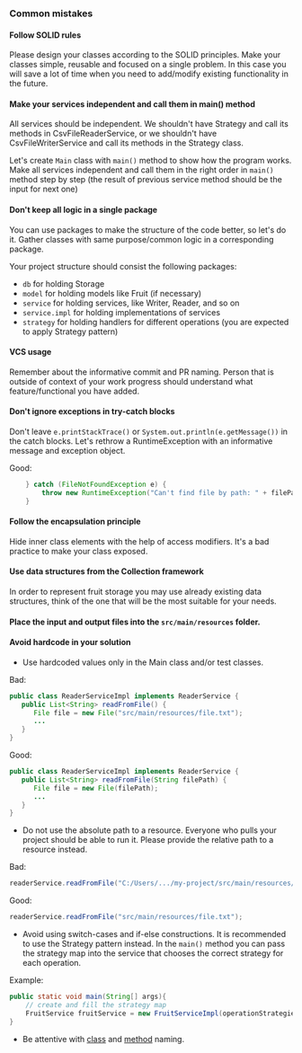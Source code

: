 ### Common mistakes
#### Follow SOLID rules
Please design your classes according to the SOLID principles. Make your classes simple, reusable and focused on a single problem.
In this case you will save a lot of time when you need to add/modify existing functionality in the future.
#### Make your services independent and call them in main() method
All services should be independent. 
We shouldn't have Strategy and call its methods in CsvFileReaderService, or we shouldn't have CsvFileWriterService and call its methods in the Strategy class.

Let's create `Main` class with `main()` method to show how the program works.
Make all services independent and call them in the right order in `main()` method step by step (the result of previous service method should be the input for next one)
#### Don't keep all logic in a single package
You can use packages to make the structure of the code better, so let's do it. Gather classes with same 
purpose/common logic in a corresponding package.

Your project structure should consist the following packages:
- `db` for holding Storage
- `model` for holding models like Fruit (if necessary)
- `service` for holding services, like Writer, Reader, and so on
- `service.impl` for holding implementations of services
- `strategy` for holding handlers for different operations (you are expected to apply Strategy pattern)

#### VCS usage
Remember about the informative commit and PR naming. Person that is outside of context of your work progress should understand
what feature/functional you have added.
#### Don't ignore exceptions in try-catch blocks
Don't leave `e.printStackTrace()` or `System.out.println(e.getMessage())` in the catch blocks. 
Let's rethrow a RuntimeException with an informative message and exception object.

Good:   
```java
    } catch (FileNotFoundException e) {
        throw new RuntimeException("Can't find file by path: " + filePath, e);
    }
```

#### Follow the encapsulation principle
Hide inner class elements with the help of access modifiers. It's a bad practice to make your class exposed.
#### Use data structures from the Collection framework
In order to represent fruit storage you may use already existing data structures, think of the one that will be 
the most suitable for your needs.
#### Place the input and output files into the `src/main/resources` folder.
#### Avoid hardcode in your solution
* Use hardcoded values only in the Main class and/or test classes.  
    
Bad:  
```java
public class ReaderServiceImpl implements ReaderService {
   public List<String> readFromFile() {
      File file = new File("src/main/resources/file.txt");
      ...
   }
}
```     
Good:  
```java
public class ReaderServiceImpl implements ReaderService {
   public List<String> readFromFile(String filePath) {
      File file = new File(filePath);
      ...
   }
}
```

* Do not use the absolute path to a resource. Everyone who pulls your project should be able to run it. 
Please provide the relative path to a resource instead. 
 
Bad:  
```java
readerService.readFromFile("C:/Users/.../my-project/src/main/resources/file.txt");
```  
    
Good:  
```java
readerService.readFromFile("src/main/resources/file.txt");
```
      
* Avoid using switch-cases and if-else constructions. It is recommended to use the Strategy pattern instead. 
In the `main()` method you can pass the strategy map into the service that chooses the correct strategy for each operation.

Example:  
```java
public static void main(String[] args){
    // create and fill the strategy map
    FruitService fruitService = new FruitServiceImpl(operationStrategies);
}
```  
* Be attentive with [class](https://mate-academy.github.io/style-guides/java/java.html#s5.2.2-class-names) 
and [method](https://mate-academy.github.io/style-guides/java/java.html#s5.2.3-method-names) naming. 
